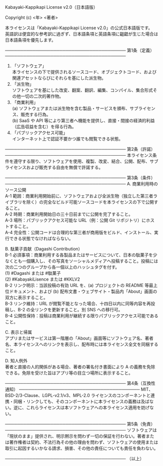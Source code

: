 Kabayaki-Kappikapi License v2.0（日本語版）

Copyright (c) <年> <著者>

本ライセンスは「Kabayaki-Kappikapi License v2.0」の公式日本語版です。  
英語訳は便宜的な参考訳に過ぎず、日本語条項と英語条項に齟齬が生じた場合は日本語条項を優先します。

────────────────────────────────────────
第1条（定義）
────────────────────────────────────────
1. 「ソフトウェア」  
   本ライセンスの下で提供されるソースコード、オブジェクトコード、および関連アセットならびにそれらを基にした派生物。  
2. 「派生物」  
   ソフトウェアを基にした改変、翻案、翻訳、編集、コンパイル、集合形式その他一切の二次的著作物。  
3. 「商業利用」  
   (a) ソフトウェアまたは派生物を含む製品・サービスを頒布、サブライセンス、販売する行為。  
   (b) SaaS や API 等により第三者へ機能を提供し、直接・間接の経済的利益（広告収益を含む）を得る行為。  
4. 「パブリックアクセス可能」  
   インターネット上で認証不要かつ誰でも閲覧できる状態。  

────────────────────────────────────────
第2条（許諾）
────────────────────────────────────────
本ライセンス条件を遵守する限り、ソフトウェアを使用、複製、改変、結合、公開、配布、サブライセンスおよび販売する自由を無償で許諾する。  

────────────────────────────────────────
第3条（条件）
────────────────────────────────────────
A. 商業利用時のソース公開  
   A-1 範囲：商業利用開始前に、ソフトウェアおよび全派生物（独立した第三者ライブラリを除く）の完全なビルド可能ソースコードを本ライセンスの下で公開すること。  
   A-2 時期：商業利用開始日の三十日前までに公開を完了すること。  
   A-3 場所：パブリックアクセス可能な URL（例：公開 Git リポジトリ）にホストすること。  
   A-4 完全性：公開コードは合理的な第三者が商用版をビルド、インストール、実行できる状態でなければならない。  

B. 駄菓子貢献（Dagashi Contribution）  
   B-1 必須事項：商業利用する各製品またはサービスについて、日本の駄菓子を少なくとも一個購入し、その写真をソーシャルメディアへ投稿すること。投稿には次の二つのグループから各一個以上のハッシュタグを付す。  
        (1) #Dagashi または #駄菓子  
        (2) #KabayakiLisence または #KKLV2  
   B-2 リンク明示：当該投稿の有効 URL を、(a) プロジェクトの README 等最上位ドキュメント、および (b) 配布文書・ウェブサイト・製品内「About」画面の双方に表示すること。  
   B-3 リンク維持：URL が閲覧不能となった場合、十四日以内に同等内容を再投稿し、B-2 の全リンクを更新すること。別 SNS への移行可。  
   B-4 公開性保持：投稿は商業利用が継続する限りパブリックアクセス可能であること。  

C. 表示と帰属  
   アプリまたはサービスは第一階層の「About」画面等にソフトウェア名、著者名、本ライセンスへのリンクを表示し、配布時には本ライセンス全文を同梱すること。  

D. 知人例外  
   著者と直接の人的関係がある場合、著者の署名付き書面により A の義務を免除できる。免除を受けた旨はアプリ等の目立つ場所に表示すること。  

────────────────────────────────────────
第4条（互換性通知）
────────────────────────────────────────
MIT、BSD-2/3-Clause、LGPL-v2.1/v3、MPL-2.0 ライセンスのコンポーネントと連携・同梱・リンクしても、そのコンポーネントに本ライセンスの義務は及ばない。逆に、これらライセンスは本ソフトウェアへの本ライセンス適用を妨げない。  

────────────────────────────────────────
第5条（免責）
────────────────────────────────────────
ソフトウェアは「現状のまま」提供され、明示黙示を問わず一切の保証を行わない。著者または著作権者は契約、不法行為その他の理由を問わず、ソフトウェアの使用または取引に起因するいかなる請求、損害、その他の責任についても責任を負わない。  

────────────────────────────────────────
（以上）